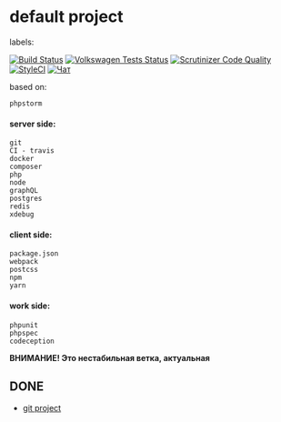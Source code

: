 # default project

labels:

[![Build Status](https://travis-ci.org/LaravelRUS/laravel.ru.svg?branch=2.0)](https://travis-ci.org/LaravelRUS/laravel.ru)
[![Volkswagen Tests Status](https://auchenberg.github.io/volkswagen/volkswargen_ci.svg?v=1)](https://github.com/auchenberg/volkswagen)
[![Scrutinizer Code Quality](https://scrutinizer-ci.com/g/LaravelRUS/laravel.ru/badges/quality-score.png?b=2.0)](https://scrutinizer-ci.com/g/LaravelRUS/laravel.ru/?branch=2.0)
[![StyleCI](https://styleci.io/repos/18944609/shield?branch=2.0)](https://styleci.io/repos/18944609)
[![Чат](https://badges.gitter.im/gitterHQ/gitter.png)](https://gitter.im/LaravelRUS/laravel.ru)

based on:

    phpstorm

#### server side:

    git 
    CI - travis
    docker
    composer
    php
    node
    graphQL
    postgres
    redis
    xdebug

#### client side:

    package.json
    webpack
    postcss
    npm
    yarn
    
#### work side:

    phpunit
    phpspec
    codeception
    
**ВНИМАНИЕ! Это нестабильная ветка, актуальная**

## DONE

- [git project](./docker/README.md)
